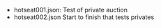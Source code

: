 * hotseat001.json:
  Test of private auction
* hotseat002.json
  Start to finish that tests privates